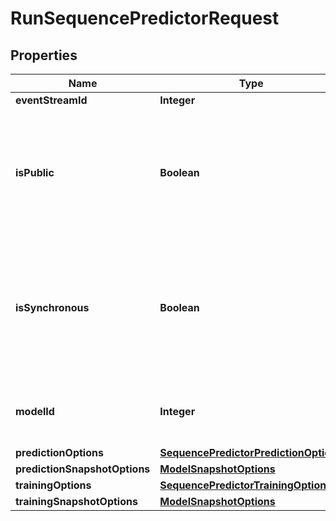 

# RunSequencePredictorRequest


## Properties

| Name | Type | Description | Notes |
|------------ | ------------- | ------------- | -------------|
|**eventStreamId** | **Integer** | Event Stream ID |  [optional] |
|**isPublic** | **Boolean** | Set to true for a public model or prediction that should be shared across users. Set to false for the model and prediction to be associated with the token&#39;s user |  [optional] |
|**isSynchronous** | **Boolean** | Set to false to run asynchronously. In this mode, the ProcessQueueId result property will be populated and can be passed to GetProcessStatus to check for completion |  [optional] |
|**modelId** | **Integer** | Specify this to use an existing model rather than training a new one |  [optional] |
|**predictionOptions** | [**SequencePredictorPredictionOptions**](SequencePredictorPredictionOptions.md) |  |  [optional] |
|**predictionSnapshotOptions** | [**ModelSnapshotOptions**](ModelSnapshotOptions.md) |  |  [optional] |
|**trainingOptions** | [**SequencePredictorTrainingOptions**](SequencePredictorTrainingOptions.md) |  |  [optional] |
|**trainingSnapshotOptions** | [**ModelSnapshotOptions**](ModelSnapshotOptions.md) |  |  [optional] |



